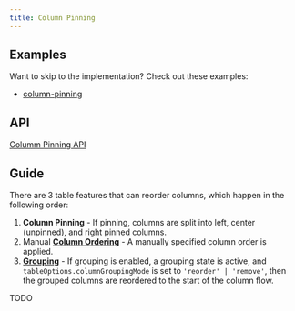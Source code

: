 ```yaml
---
title: Column Pinning
---
```


## Examples

Want to skip to the implementation? Check out these examples:

- [column-pinning](../examples/react/column-pinning)

## API

[Columm Pinning API](../api/column-pinning.md)

## Guide

There are 3 table features that can reorder columns, which happen in the following order:

1. **Column Pinning** - If pinning, columns are split into left, center (unpinned), and right pinned columns.
2. Manual [**Column Ordering**](../column-ordering) - A manually specified column order is applied.
3. [**Grouping**](../grouping) - If grouping is enabled, a grouping state is active, and `tableOptions.columnGroupingMode` is set to `'reorder' | 'remove'`, then the grouped columns are reordered to the start of the column flow.

TODO
